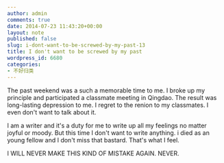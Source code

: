 ```yaml
---
author: admin
comments: true
date: 2014-07-23 11:43:20+00:00
layout: note
published: false
slug: i-dont-want-to-be-screwed-by-my-past-13
title: I don't want to be screwed by my past
wordpress_id: 6680
categories:
- 不好归类
---
```


The past weekend was a such a memorable time to me. I broke up my principle and participated a classmate meeting in Qingdao. The result was long-lasting depression to me. I regret to the renion to my classmates. I even don't want to talk about it.

I am a writer and it's a duty for me to write up all my feelings no matter joyful or moody. But this time I don't want to write anything. i died as an young fellow and I don't miss that bastard. That's what I feel. 

I WILL NEVER MAKE THIS KIND OF MISTAKE AGAIN. NEVER. 

 
